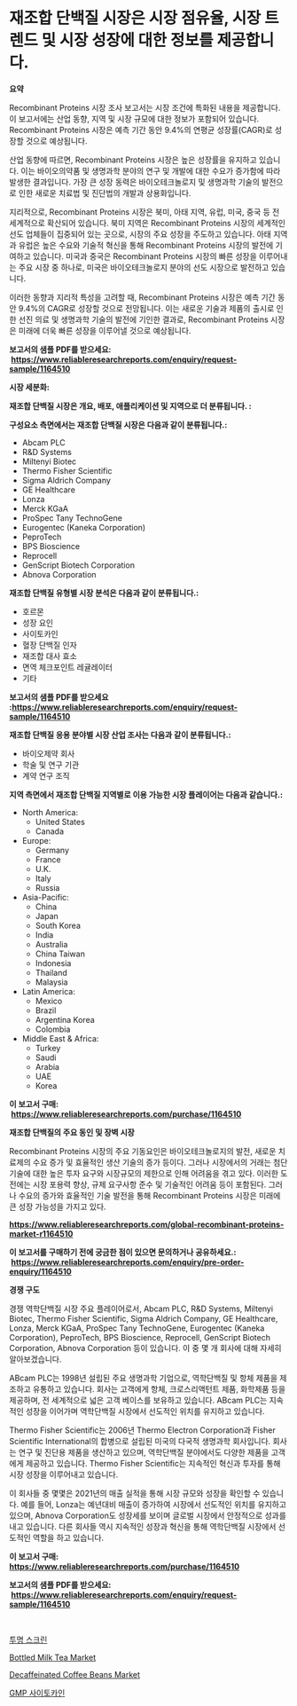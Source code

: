 <p><h1>재조합 단백질 시장은 시장 점유율, 시장 트렌드 및 시장 성장에 대한 정보를 제공합니다.</h1></p><p><strong>요약</strong></p>
<p><p>Recombinant Proteins 시장 조사 보고서는 시장 조건에 특화된 내용을 제공합니다. 이 보고서에는 산업 동향, 지역 및 시장 규모에 대한 정보가 포함되어 있습니다. Recombinant Proteins 시장은 예측 기간 동안 9.4%의 연평균 성장률(CAGR)로 성장할 것으로 예상됩니다.</p><p>산업 동향에 따르면, Recombinant Proteins 시장은 높은 성장률을 유지하고 있습니다. 이는 바이오의약품 및 생명과학 분야의 연구 및 개발에 대한 수요가 증가함에 따라 발생한 결과입니다. 가장 큰 성장 동력은 바이오테크놀로지 및 생명과학 기술의 발전으로 인한 새로운 치료법 및 진단법의 개발과 상용화입니다.</p><p>지리적으로, Recombinant Proteins 시장은 북미, 아태 지역, 유럽, 미국, 중국 등 전 세계적으로 확산되어 있습니다. 북미 지역은 Recombinant Proteins 시장의 세계적인 선도 업체들이 집중되어 있는 곳으로, 시장의 주요 성장을 주도하고 있습니다. 아태 지역과 유럽은 높은 수요와 기술적 혁신을 통해 Recombinant Proteins 시장의 발전에 기여하고 있습니다. 미국과 중국은 Recombinant Proteins 시장의 빠른 성장을 이루어내는 주요 시장 중 하나로, 미국은 바이오테크놀로지 분야의 선도 시장으로 발전하고 있습니다.</p><p>이러한 동향과 지리적 특성을 고려할 때, Recombinant Proteins 시장은 예측 기간 동안 9.4%의 CAGR로 성장할 것으로 전망됩니다. 이는 새로운 기술과 제품의 출시로 인한 선진 의료 및 생명과학 기술의 발전에 기인한 결과로, Recombinant Proteins 시장은 미래에 더욱 빠른 성장을 이루어낼 것으로 예상됩니다.</p></p>
<p><strong>보고서의 샘플 PDF를 받으세요: &nbsp;<a href="https://www.reliableresearchreports.com/enquiry/request-sample/1164510">https://www.reliableresearchreports.com/enquiry/request-sample/1164510</a></strong></p>
<p><strong>시장 세분화:</strong></p>
<p><strong> 재조합 단백질 시장은 개요, 배포, 애플리케이션 및 지역으로 더 분류됩니다. :</strong></p>
<p><strong>구성요소 측면에서는 재조합 단백질 시장은 다음과 같이 분류됩니다.:</strong></p>
<p><ul><li>Abcam PLC</li><li>R&D Systems</li><li>Miltenyi Biotec</li><li>Thermo Fisher Scientific</li><li>Sigma Aldrich Company</li><li>GE Healthcare</li><li>Lonza</li><li>Merck KGaA</li><li>ProSpec Tany TechnoGene</li><li>Eurogentec (Kaneka Corporation)</li><li>PeproTech</li><li>BPS Bioscience</li><li>Reprocell</li><li>GenScript Biotech Corporation</li><li>Abnova Corporation</li></ul></p>
<p><strong> 재조합 단백질 유형별 시장 분석은 다음과 같이 분류됩니다.:</strong></p>
<p><ul><li>호르몬</li><li>성장 요인</li><li>사이토카인</li><li>혈장 단백질 인자</li><li>재조합 대사 효소</li><li>면역 체크포인트 레귤레이터</li><li>기타</li></ul></p>
<p><strong>보고서의 샘플 PDF를 받으세요 :<a href="https://www.reliableresearchreports.com/enquiry/request-sample/1164510">https://www.reliableresearchreports.com/enquiry/request-sample/1164510</a></strong></p>
<p><strong> 재조합 단백질 응용 분야별 시장 산업 조사는 다음과 같이 분류됩니다.:</strong></p>
<p><ul><li>바이오제약 회사</li><li>학술 및 연구 기관</li><li>계약 연구 조직</li></ul></p>
<p><strong>지역 측면에서 재조합 단백질 지역별로 이용 가능한 시장 플레이어는 다음과 같습니다.:</strong></p>
<p><ul>
    <li>
        North America:
        <ul>
            <li>United States</li>
            <li>Canada</li>
        </ul>
    </li>
    <li>
        Europe:
        <ul>
            <li>Germany</li>
            <li>France</li>
            <li>U.K.</li>
            <li>Italy</li>
            <li>Russia</li>
        </ul>
    </li>
    <li>
        Asia-Pacific:
        <ul>
            <li>China</li>
            <li>Japan</li>
            <li>South Korea</li>
            <li>India</li>
            <li>Australia</li>
            <li>China Taiwan</li>
            <li>Indonesia</li>
            <li>Thailand</li>
            <li>Malaysia</li>
        </ul>
    </li>
    <li>
        Latin America:
        <ul>
            <li>Mexico</li>
            <li>Brazil</li>
            <li>Argentina Korea</li>
            <li>Colombia</li>
        </ul>
    </li>
    <li>
        Middle East & Africa:
        <ul>
            <li>Turkey</li>
            <li>Saudi</li>
            <li>Arabia</li>
            <li>UAE</li>
            <li>Korea</li>
        </ul>
    </li>
    </ul></p>
<p><strong>이 보고서 구매: &nbsp;<a href="https://www.reliableresearchreports.com/purchase/1164510">https://www.reliableresearchreports.com/purchase/1164510</a></strong></p>
<p><strong>재조합 단백질의 주요 동인 및 장벽 시장</strong></p>
<p><p>Recombinant Proteins 시장의 주요 기동요인은 바이오테크놀로지의 발전, 새로운 치료제의 수요 증가 및 효율적인 생산 기술의 증가 등이다. 그러나 시장에서의 거래는 첨단 기술에 대한 높은 투자 요구와 시장규모의 제한으로 인해 어려움을 겪고 있다. 이러한 도전에는 시장 포용력 향상, 규제 요구사항 준수 및 기술적인 어려움 등이 포함된다. 그러나 수요의 증가와 효율적인 기술 발전을 통해 Recombinant Proteins 시장은 미래에 큰 성장 가능성을 가지고 있다.</p></p>
<p><strong><a href="https://www.reliableresearchreports.com/global-recombinant-proteins-market-r1164510">https://www.reliableresearchreports.com/global-recombinant-proteins-market-r1164510</a></strong></p>
<p><strong>이 보고서를 구매하기 전에 궁금한 점이 있으면 문의하거나 공유하세요.: &nbsp;<a href="https://www.reliableresearchreports.com/enquiry/pre-order-enquiry/1164510">https://www.reliableresearchreports.com/enquiry/pre-order-enquiry/1164510</a></strong></p>
<p><strong>경쟁 구도</strong></p>
<p><p>경쟁 역학단백질 시장 주요 플레이어로서, Abcam PLC, R&D Systems, Miltenyi Biotec, Thermo Fisher Scientific, Sigma Aldrich Company, GE Healthcare, Lonza, Merck KGaA, ProSpec Tany TechnoGene, Eurogentec (Kaneka Corporation), PeproTech, BPS Bioscience, Reprocell, GenScript Biotech Corporation, Abnova Corporation 등이 있습니다. 이 중 몇 개 회사에 대해 자세히 알아보겠습니다.</p><p>ABcam PLC는 1998년 설립된 주요 생명과학 기업으로, 역학단백질 및 항체 제품을 제조하고 유통하고 있습니다. 회사는 고객에게 항체, 크로스리액턴트 제품, 화학제품 등을 제공하며, 전 세계적으로 넓은 고객 베이스를 보유하고 있습니다. ABcam PLC는 지속적인 성장을 이어가며 역학단백질 시장에서 선도적인 위치를 유지하고 있습니다.</p><p>Thermo Fisher Scientific는 2006년 Thermo Electron Corporation과 Fisher Scientific International의 합병으로 설립된 미국의 다국적 생명과학 회사입니다. 회사는 연구 및 진단용 제품을 생산하고 있으며, 역학단백질 분야에서도 다양한 제품을 고객에게 제공하고 있습니다. Thermo Fisher Scientific는 지속적인 혁신과 투자를 통해 시장 성장을 이루어내고 있습니다.</p><p>이 회사들 중 몇몇은 2021년의 매출 실적을 통해 시장 규모와 성장을 확인할 수 있습니다. 예를 들어, Lonza는 예년대비 매출이 증가하여 시장에서 선도적인 위치를 유지하고 있으며, Abnova Corporation도 성장세를 보이며 글로벌 시장에서 안정적으로 성과를 내고 있습니다. 다른 회사들 역시 지속적인 성장과 혁신을 통해 역학단백질 시장에서 선도적인 역할을 하고 있습니다.</p></p>
<p><strong>이 보고서 구매: &nbsp; <a href="https://www.reliableresearchreports.com/purchase/1164510">https://www.reliableresearchreports.com/purchase/1164510</a></strong></p>
<p><strong>보고서의 샘플 PDF를 받으세요: &nbsp;<a href="https://www.reliableresearchreports.com/enquiry/request-sample/1164510">https://www.reliableresearchreports.com/enquiry/request-sample/1164510</a></strong><strong></strong></p>
<p>&nbsp;</p>
<p><p><a href="https://github.com/CliftonFisher9067/Market-Research-Report-List-1/blob/main/749232817389.md">투명 스크린</a></p><p><a href="https://github.com/marloy8/Market-Research-Report-List-3/blob/main/bottled-milk-tea-market.md">Bottled Milk Tea Market</a></p><p><a href="https://github.com/jj19131/Market-Research-Report-List-2/blob/main/decaffeinated-coffee-beans-market.md">Decaffeinated Coffee Beans Market</a></p><p><a href="https://github.com/fernandotryO5lson96765/Market-Research-Report-List-1/blob/main/120747217390.md">GMP 사이토카인</a></p></p>